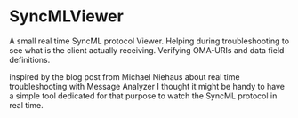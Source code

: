 # SyncMLViewer

A small real time SyncML protocol Viewer. Helping during troubleshooting to see what is the client actually receiving. Verifying OMA-URIs and data field definitions. 

inspired by the blog post from Michael Niehaus about real time troubleshooting with Message Analyzer I thought it might be handy to have a simple tool dedicated for that purpose to watch the SyncML protocol in real time.

